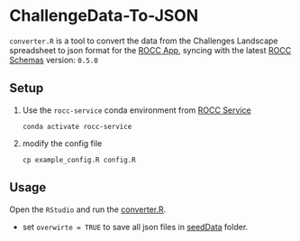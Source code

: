 # ChallengeData-To-JSON

`converter.R` is a tool to convert the data from the Challenges Landscape spreadsheet to json format for the [ROCC App], syncing with the latest [ROCC Schemas] version: `0.5.0`

## Setup

1.  Use the `rocc-service` conda environment from [ROCC Service]

        conda activate rocc-service

2.  modify the config file

        cp example_config.R config.R

## Usage

Open the `RStudio` and run the [converter.R](./converter.R).

- set `overwirte = TRUE` to save all json files in [seedData](./seedData) folder.

<!-- Links -->

[rocc app]: https://github.com/Sage-Bionetworks/rocc-app
[rocc schemas]: https://github.com/Sage-Bionetworks/rocc-schemas
[rocc service]: https://github.com/Sage-Bionetworks/rocc-service#running-with-python
